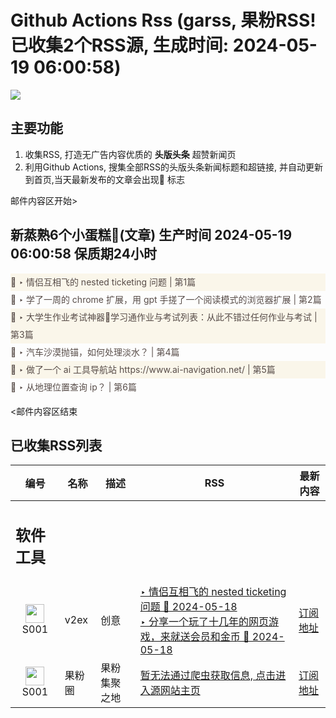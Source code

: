 # Github Actions Rss (garss, 果粉RSS! 已收集2个RSS源, 生成时间: 2024-05-19 06:00:58)

![](https://cdn.jsdelivr.net/gh/xinkeji/garss/_media/ga-rss.png)



## 主要功能
1. 收集RSS, 打造无广告内容优质的 **头版头条** 超赞新闻页
2. 利用Github Actions, 搜集全部RSS的头版头条新闻标题和超链接, 并自动更新到首页,当天最新发布的文章会出现🌈 标志

邮件内容区开始>
<h2>新蒸熟6个小蛋糕🍰(文章) 生产时间 2024-05-19 06:00:58 保质期24小时</h2>

<div style='line-height:3;background-color:#FAF6EA;' ><a href='https://www.v2ex.com/t/1041938#reply1' style="line-height:2;text-decoration:none;display:block;color:#584D49;">🌈 ‣ 情侣互相飞的 nested ticketing 问题 | 第1篇</a></div><div style='line-height:3;' ><a href='https://www.v2ex.com/t/1041924#reply0' style="line-height:2;text-decoration:none;display:block;color:#584D49;">🌈 ‣ 学了一周的 chrome 扩展，用 gpt 手搓了一个阅读模式的浏览器扩展 | 第2篇</a></div><div style='line-height:3;background-color:#FAF6EA;' ><a href='https://www.v2ex.com/t/1041892#reply2' style="line-height:2;text-decoration:none;display:block;color:#584D49;">🌈 ‣ 大学生作业考试神器📝学习通作业与考试列表：从此不错过任何作业与考试 | 第3篇</a></div><div style='line-height:3;' ><a href='https://www.v2ex.com/t/1041815#reply17' style="line-height:2;text-decoration:none;display:block;color:#584D49;">🌈 ‣ 汽车沙漠抛锚，如何处理淡水？ | 第4篇</a></div><div style='line-height:3;background-color:#FAF6EA;' ><a href='https://www.v2ex.com/t/1041864#reply4' style="line-height:2;text-decoration:none;display:block;color:#584D49;">🌈 ‣ 做了一个 ai 工具导航站 https://www.ai-navigation.net/ | 第5篇</a></div><div style='line-height:3;' ><a href='https://www.v2ex.com/t/1041845#reply2' style="line-height:2;text-decoration:none;display:block;color:#584D49;">🌈 ‣ 从地理位置查询 ip？ | 第6篇</a></div>

<邮件内容区结束

## 已收集RSS列表

| 编号 | 名称 | 描述 | RSS | 最新内容 |
| --- | --- | --- | --- | --- |
| <h2 id="软件工具">软件工具</h2> |  |   |  |  |
| <div id="S001" style="text-align: center;"><img src="https://cdn.jsdelivr.net/gh/zhaoolee/garss/_media/favicon/S001.png" width="30px" style="width:30px;height: auto;"/><br><span>S001</span></div> | v2ex | 创意 | [‣ 情侣互相飞的 nested ticketing 问题 🌈 2024-05-18](https://www.v2ex.com/t/1041938#reply1)<br/>[‣ 分享一个玩了十几年的网页游戏，来就送会员和金币 🌈 2024-05-18](https://www.v2ex.com/t/1041666#reply78) | [订阅地址](https://www.v2ex.com/feed/tab/creative.xml) |
| <div id="S001" style="text-align: center;"><img src="https://cdn.jsdelivr.net/gh/zhaoolee/garss/_media/favicon/S001.png" width="30px" style="width:30px;height: auto;"/><br><span>S001</span></div> | 果粉圈 | 果粉集聚之地 | [暂无法通过爬虫获取信息, 点击进入源网站主页](https://g0f.cn) | [订阅地址](https://g0f.cn/rss.xml) |



